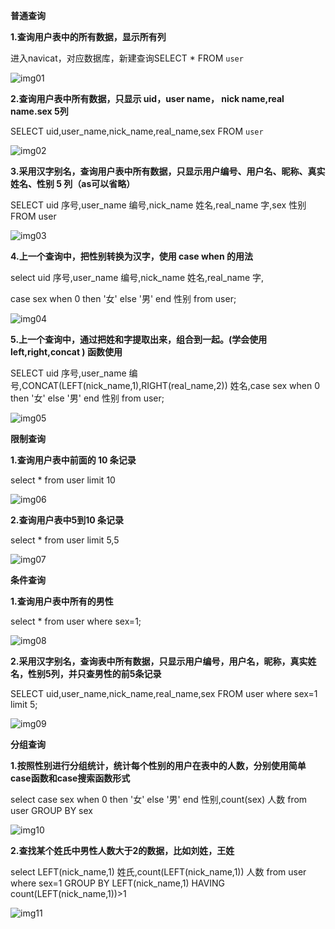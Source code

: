 **普通查询**

**1.查询用户表中的所有数据，显示所有列**

进入navicat，对应数据库，新建查询SELECT * FROM `user`

![img01](assets/img01.png)

**2.查询用户表中所有数据，只显示 uid，user name， nick name,real name.sex 5列**

SELECT uid,user_name,nick_name,real_name,sex FROM `user`

![img02](assets/img02.png)

**3.采用汉字别名，查询用户表中所有数据，只显示用户编号、用户名、昵称、真实姓名、性别 5 列（as可以省略）**

SELECT uid 序号,user_name 编号,nick_name 姓名,real_name 字,sex 性别 FROM user

![img03](assets/img03.png)

**4.上一个查询中，把性别转换为汉字，使用 case when 的用法**

select uid 序号,user_name 编号,nick_name 姓名,real_name 字,

case sex when 0 then '女' else '男' end 性别 from user;

![img04](assets/img04.png)

**5.上一个查询中，通过把姓和字提取出来，组合到一起。(学会使用 left,right,concat ) 函数使用**

SELECT uid 序号,user_name 编号,CONCAT(LEFT(nick_name,1),RIGHT(real_name,2)) 姓名,case sex when 0 then '女' else '男' end 性别 from user;

![img05](assets/img05.png)

**限制查询**

**1.查询用户表中前面的 10 条记录**

select * from user limit 10

![img06](assets/img06.png)

**2.查询用户表中5到10 条记录**

select * from user limit 5,5

![img07](assets/img07.png)

**条件查询**

**1.查询用户表中所有的男性**

select * from user where sex=1;

![img08](assets/img08.png)

**2.采用汉字别名，查询表中所有数据，只显示用户编号，用户名，昵称，真实姓名，性别5列，并只查男性的前5条记录**

SELECT uid,user_name,nick_name,real_name,sex FROM user where sex=1 limit 5;

![img09](assets/img09.png)

**分组查询**

**1.按照性别进行分组统计，统计每个性别的用户在表中的人数，分别使用简单case函数和case搜索函数形式**

select case sex when 0 then '女' else '男' end 性别,count(sex) 人数 from user GROUP BY sex

![img10](assets/img10.png)

**2.查找某个姓氏中男性人数大于2的数据，比如刘姓，王姓**

select LEFT(nick_name,1) 姓氏,count(LEFT(nick_name,1)) 人数 from user where sex=1 GROUP BY LEFT(nick_name,1) HAVING count(LEFT(nick_name,1))>1

![img11](assets/img11.png)